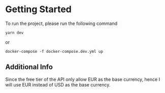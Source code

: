 # Getting Started

To run the project, please run the following command
```
yarn dev
```

or

```
docker-compose -f docker-compose.dev.yml up
```

## Additional Info
Since the free tier of the API only allow EUR as the base currency, hence I will use EUR instead of USD as the base currency.
